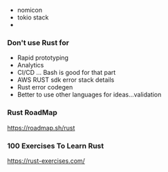 * nomicon
* tokio stack
* 

### Don't use Rust for
- Rapid prototyping
- Analytics
- CI/CD ... Bash is good for that part
- AWS RUST sdk error stack details
- Rust error codegen
- Better to use other languages for ideas...validation

### Rust RoadMap

https://roadmap.sh/rust

### 100 Exercises To Learn Rust
https://rust-exercises.com/

### 